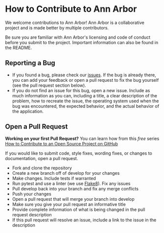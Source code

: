 # How to Contribute to Ann Arbor

We welcome contributions to Ann Arbor!  Ann Arbor is a collaborative project and is made better by multiple contributors.

Be sure you are familiar with Ann Arbor's licensing and code of conduct before you submit to the project.  Important information can also be found in the README.

## Reporting a Bug
* If you found a bug, please check our [issues](https://github.com/formulafolios/ann-arbor/issues).  If the bug is already there, you can add your feedback or open a pull request to fix the bug yourself (see the pull request section below).
* If you do not find an issue for this bug, open a new issue.  Include as much information as you can, including a title, a clear description of the problem, how to recreate the issue, the operating system used when the bug was encountered, the expected behavior, and the actual behavior of the application.

## Open a Pull Request

**Working on your first Pull Request?** You can learn how from this *free* series [How to Contribute to an Open Source Project on GitHub](https://egghead.io/series/how-to-contribute-to-an-open-source-project-on-github)

If you would like to submit code, style fixes, wording fixes, or changes to documentation, open a pull request.

* Fork and clone the repository
* Create a new branch off of develop for your changes
* Make changes.  Include tests if warranted
* Run pytest and use a linter (we use [Flake8](http://flake8.pycqa.org/en/latest/)).  Fix any issues
* Pull develop back into your branch and fix any merge conflicts
* Push your changes
* Open a pull request that will merge your branch into develop
* Make sure you give your pull request an informative title
* Provide complete information of what is being changed in the pull request description
* If this pull request will resolve an issue, include a link to the issue in the description

